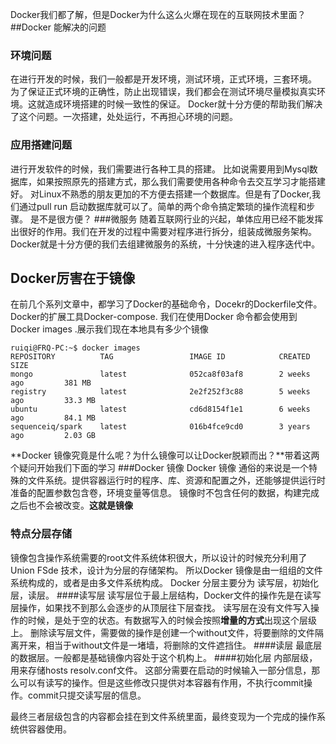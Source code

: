 Docker我们都了解，但是Docker为什么这么火爆在现在的互联网技术里面？
##Docker 能解决的问题
### 环境问题
在进行开发的时候，我们一般都是开发环境，测试环境，正式环境，三套环境。
为了保证正式环境的正确性，防止出现错误，我们都会在测试环境尽量模拟真实环境。这就造成环境搭建的时候一致性的保证。
Docker就十分方便的帮助我们解决了这个问题。一次搭建，处处运行，不再担心环境的问题。
### 应用搭建问题
进行开发软件的时候，我们需要进行各种工具的搭建。
比如说需要用到Mysql数据库，如果按照原先的搭建方式，那么我们需要使用各种命令去交互学习才能搭建好。
对Linux不熟悉的朋友更加的不方便去搭建一个数据库。但是有了Docker,我们通过pull  run 启动数据库就可以了。简单的两个命令搞定繁琐的操作流程和步骤。
是不是很方便？
###微服务
随着互联网行业的兴起，单体应用已经不能发挥出很好的作用。我们在开发的过程中需要对程序进行拆分，组装成微服务架构。
Docker就是十分方便的我们去组建微服务的系统，十分快速的进入程序迭代中。

## Docker厉害在于镜像
在前几个系列文章中，都学习了Docker的基础命令，Docekr的Dockerfile文件。Docker的扩展工具Docker-compose. 我们在使用Docker 命令都会使用到Docker images .展示我们现在本地具有多少个镜像
```
ruiqi@FRQ-PC:~$ docker images
REPOSITORY          TAG                 IMAGE ID            CREATED             SIZE
mongo               latest              052ca8f03af8        2 weeks ago         381 MB
registry            latest              2e2f252f3c88        5 weeks ago         33.3 MB
ubuntu              latest              cd6d8154f1e1        6 weeks ago         84.1 MB
sequenceiq/spark    latest              016b4fce9cd0        3 years ago         2.03 GB
```
**Docker 镜像究竟是什么呢？为什么镜像可以让Docker脱颖而出？**带着这两个疑问开始我们下面的学习
###Docker 镜像
Docker 镜像 通俗的来说是一个特殊的文件系统。提供容器运行时的程序、库、资源和配置之外，还能够提供运行时准备的配置参数包含卷，环境变量等信息。
镜像时不包含任何的数据，构建完成之后也不会被改变。**这就是镜像**

### 特点分层存储
镜像包含操作系统需要的root文件系统体积很大，所以设计的时候充分利用了Union FSde 技术，设计为分层的存储架构。
所以Docker 镜像是由一组组的文件系统构成的，或者是由多文件系统构成。
Docker 分层主要分为 读写层，初始化层，读层。
####读写层
读写层位于最上层结构，Docker文件的操作先是在读写层操作，如果找不到那么会逐步的从顶层往下层查找。
读写层在没有文件写入操作的时候，是处于空的状态。有数据写入的时候会按照**增量的方式**出现这个层级上。
删除读写层文件，需要做的操作是创建一个without文件，将要删除的文件隔离开来，相当于without文件是一堵墙，将删除的文件遮挡住。
####读层
最底层的数据层。一般都是基础镜像内容处于这个机构上。
####初始化层
内部层级，用来存储hosts resolv.conf文件。
这部分需要在启动的时候输入一部分信息，那么可以有读写的操作。但是这些修改只提供对本容器有作用，不执行commit操作。commit只提交读写层的信息。

最终三者层级包含的内容都会挂在到文件系统里面，最终变现为一个完成的操作系统供容器使用。

